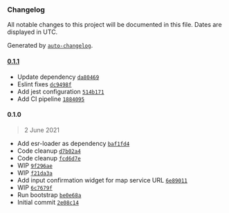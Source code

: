 ### Changelog

All notable changes to this project will be documented in this file. Dates are displayed in UTC.

Generated by [`auto-changelog`](https://github.com/CookPete/auto-changelog).

#### [0.1.1](https://github.com/eea/volto-webmap/compare/0.1.0...0.1.1)

- Update dependency [`da80469`](https://github.com/eea/volto-webmap/commit/da80469ff1c3dc2964484b0287c872835992cd98)
- Eslint fixes [`dc9498f`](https://github.com/eea/volto-webmap/commit/dc9498fa89c121e2b59186ca0bd6330210901368)
- Add jest configuration [`514b171`](https://github.com/eea/volto-webmap/commit/514b17159c59339a42527e07aa76a655ac80ec26)
- Add CI pipeline [`1884095`](https://github.com/eea/volto-webmap/commit/188409568e63fbd8e3b6dfc5350634bd9b72bb64)

#### 0.1.0

> 2 June 2021

- Add esr-loader as dependency [`baf1fd4`](https://github.com/eea/volto-webmap/commit/baf1fd4a30a352441d4b01acba7e8979e2a29839)
- Code cleanup [`d7b02a4`](https://github.com/eea/volto-webmap/commit/d7b02a4568e5a043a8dae4b877fd7b640c8f2674)
- Code cleanup [`fcd6d7e`](https://github.com/eea/volto-webmap/commit/fcd6d7ec324c05e3765a759cdf54ebdbf53d692d)
- WIP [`9f296ae`](https://github.com/eea/volto-webmap/commit/9f296aee44aa4f5ffb7283e5c467c991636fdacd)
- WIP [`f21da3a`](https://github.com/eea/volto-webmap/commit/f21da3a118c3d0eee4781e0b8cfb730b08c22d73)
- Add input confirmation widget for map service URL [`6e89011`](https://github.com/eea/volto-webmap/commit/6e8901100da1aa6b872f2f8ea7c834509c5af4db)
- WIP [`6c7679f`](https://github.com/eea/volto-webmap/commit/6c7679fc84598569e933d27b6003c258dd3b7268)
- Run bootstrap [`be0e68a`](https://github.com/eea/volto-webmap/commit/be0e68a2acb58a50fe2dffd7165d04c940fce3d0)
- Initial commit [`2e08c14`](https://github.com/eea/volto-webmap/commit/2e08c14db4ae557b210f7f7eeb4e080619257a87)

